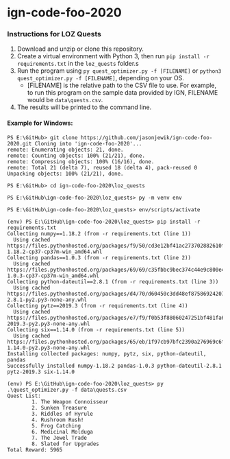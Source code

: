 # ign-code-foo-2020

### Instructions for LOZ Quests
1. Download and unzip or clone this repository.
2. Create a virtual environment with Python 3, then run `pip install -r requirements.txt` in the `loz_quests` folder.s
3. Run the program using `py quest_optimizer.py -f [FILENAME]` or `python3 quest_optimizer.py -f [FILENAME]`, depending on your OS.
	* [FILENAME] is the relative path to the CSV file to use. For example, to run this program on the sample data provided by IGN, FILENAME would be `data\quests.csv`.
4. The results will be printed to the command line.

#### Example for Windows:
```
PS E:\GitHub> git clone https://github.com/jasonjewik/ign-code-foo-2020.git Cloning into 'ign-code-foo-2020'...
remote: Enumerating objects: 21, done.
remote: Counting objects: 100% (21/21), done.
remote: Compressing objects: 100% (16/16), done.
remote: Total 21 (delta 7), reused 18 (delta 4), pack-reused 0
Unpacking objects: 100% (21/21), done.

PS E:\GitHub> cd ign-code-foo-2020\loz_quests

PS E:\GitHub\ign-code-foo-2020\loz_quests> py -m venv env

PS E:\GitHub\ign-code-foo-2020\loz_quests> env/scripts/activate

(env) PS E:\GitHub\ign-code-foo-2020\loz_quests> pip install -r requirements.txt
Collecting numpy==1.18.2 (from -r requirements.txt (line 1))
  Using cached https://files.pythonhosted.org/packages/f9/50/cd3e12bf41ac273702882610fd43bd765b8d2b99baf4295b00578fd69323/numpy-1.18.2-cp37-cp37m-win_amd64.whl
Collecting pandas==1.0.3 (from -r requirements.txt (line 2))
  Using cached https://files.pythonhosted.org/packages/69/69/c35fbbc9bec374c44e9c800e491e914a521dc3926fc6cee80d4821771295/pandas-1.0.3-cp37-cp37m-win_amd64.whl
Collecting python-dateutil==2.8.1 (from -r requirements.txt (line 3))
  Using cached https://files.pythonhosted.org/packages/d4/70/d60450c3dd48ef87586924207ae8907090de0b306af2bce5d134d78615cb/python_dateutil-2.8.1-py2.py3-none-any.whl
Collecting pytz==2019.3 (from -r requirements.txt (line 4))
  Using cached https://files.pythonhosted.org/packages/e7/f9/f0b53f88060247251bf481fa6ea62cd0d25bf1b11a87888e53ce5b7c8ad2/pytz-2019.3-py2.py3-none-any.whl
Collecting six==1.14.0 (from -r requirements.txt (line 5))
  Using cached https://files.pythonhosted.org/packages/65/eb/1f97cb97bfc2390a276969c6fae16075da282f5058082d4cb10c6c5c1dba/six-1.14.0-py2.py3-none-any.whl
Installing collected packages: numpy, pytz, six, python-dateutil, pandas
Successfully installed numpy-1.18.2 pandas-1.0.3 python-dateutil-2.8.1 pytz-2019.3 six-1.14.0

(env) PS E:\GitHub\ign-code-foo-2020\loz_quests> py .\quest_optimizer.py -f data\quests.csv
Quest List:
        1. The Weapon Connoisseur
        2. Sunken Treasure
        3. Riddles of Hyrule
        4. Rushroom Rush!
        5. Frog Catching
        6. Medicinal Molduga
        7. The Jewel Trade
        8. Slated for Upgrades
Total Reward: 5965
```
